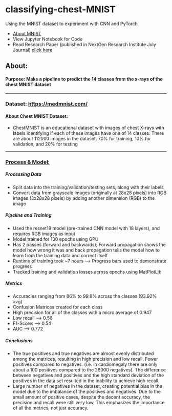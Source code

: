 # classifying-chest-MNIST
Using the MNIST dataset to experiment with CNN and PyTorch

- [About MNIST](https://github.com/MedMNIST/MedMNIST)
- View Jupyter Notebook for Code
- Read Research Paper (published in NextGen Research Institute July Journal) [click here](https://rsm-13.github.io/radha-m-portfolio/assets/CNN_chestXray_final.pdf?)

## About:
#### **Purpose:** Make a pipeline to predict the 14 classes from the x-rays of the chest MNIST dataset
<hr>

### Dataset: https://medmnist.com/

#### About Chest MNIST Dataset:
* ChestMNIST is an educational dataset with images of chest X-rays with labels identifying if each of these images have one of 14 classes. There are about 112000 images in the dataset. 70% for training, 10% for validation, and 20% for testing

<hr>

### <ins>**Process & Model:**</ins>

##### **Processing Data**
* Split data into the training/validation/testing sets, along with their labels
* Convert data from grayscale images (originally at 28x28 pixels) into RGB images (3x28x28 pixels) by adding another dimension (RGB) to the image

##### **Pipeline and Training**
* Used the resnet18 model (pre-trained CNN model with 18 layers), and requires RGB images as input
* Model trained for 100 epochs using GPU
* Has 2 passes (forward and backwards); Forward propagation shows the model how wrong it was and back propagation tells the model how to learn from the training data and correct itself
* Runtime of training took ~7 hours --> Progress bars used to demonstrate progress
* Tracked training and validation losses across epochs using MatPlotLib

##### **Metrics**
* Accuracies ranging from 86% to 99.8% across the classes (93.92% avg)
* Confusion Matrices created for each class
* High precision for all of the classes with a micro average of 0.947
* Low recall --> 0.56
* F1-Score: --> 0.54
* AUC --> 0.772

##### **Conclusions**
* The true positives and true negatives are almost evenly distributed among the matrices, resulting in high precision and low recall. Fewer positives compared to negatives. (i.e. in cardiomegaly there are only about a 100 positives compared to the 26000 negatives). The difference between negatives and positives and the high standard deviation of the positives in the data set resulted in the inability to achieve high recall.
* Large number of negatives in the dataset, creating potential bias in the model due to the imbalance of the positives and negatives. Due to the small amount of positive cases, despite the decent accuracy, the precision and recall were still very low. This emphasizes the importance of all the metrics, not just accuracy.
